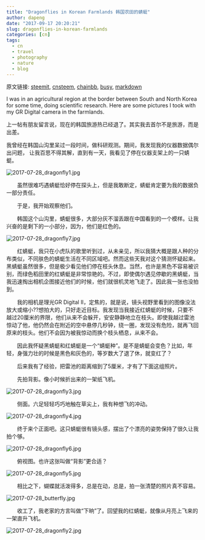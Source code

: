 ```yaml
---
title: "Dragonflies in Korean Farmlands 韩国农田的蜻蜓"
author: dapeng
date: "2017-09-17 20:20:21"
slug: dragonflies-in-korean-farmlands
categories: [cn]
tags: 
  - cn
  - travel
  - photography
  - nature
  - blog
---
```


原文链接: [steemit](https://steemit.com/cn/@dapeng/dragonflies-in-korean-farmlands), [cnsteem](https://cnsteem.com/cn/@dapeng/dragonflies-in-korean-farmlands), [chainbb](https://chainbb.com/cn/@dapeng/dragonflies-in-korean-farmlands), [busy](https://busy.org/cn/@dapeng/dragonflies-in-korean-farmlands), [markdown](https://raw.githubusercontent.com/pzhaonet/steem_mirror/master/content/post/dragonflies-in-korean-farmlands.md)

I was in an agricultural region at the border between South and North Korea for some time, doing scientific research. Here are some pictures I took with my GR Digital camera in the farmlands.


上一帖有朋友留言说，现在的韩国旅游热已经退了。其实我去首尔不是旅游，而是出差。


我曾经在韩国山沟里呆过一段时间，做科研观测。期间，我发现我的仪器数据偶尔出问题， 让我百思不得其解，直到有一天，我看见了停在仪器支架上的一只蜻蜓。


![2017-07-28_dragonfly1.jpg](https://steemitimages.com/DQmX3L2RUsWyPoaSswcp17HwtyBnxTUopbbNY7drBj6Coeg/2017-07-28_dragonfly1.jpg)


　　虽然很难巧遇蜻蜓恰好停在探头上，但是我敢断定，蜻蜓肯定要为我的数据负一部分责任。


　　于是，我开始观察他们。


　　韩国这个山沟里，蜻蜓很多，大部分灰不溜丢跟在中国看到的一个模样。让我兴奋的是剩下的一小部分，因为，他们是红色的。


![2017-07-28_dragonfly7.jpg](https://steemitimages.com/DQmas7oGq7LFCqAqrcsAdEGwKTVTtxnViccHXr9bd8tgZ3N/2017-07-28_dragonfly7.jpg)


　　红蜻蜓，我只在小虎队的歌里听到过，从未亲见，所以我猜大概是跟人种的分布类似，不同肤色的蜻蜓生活在不同区域吧。然而这些天我对这个猜测怀疑起来。黑蜻蜓虽然很多，但是极少看见他们停在枝头休息。当然，也许是黑色不容易被识别，而绿色稻田里的红蜻蜓是非常惊艳的。不过，即使偶尔遇见停歇的黑蜻蜓，当我迅速掏出相机企图接近他们的时候，他们就很机灵地飞走了。因此我一张也没拍到。


　　我的相机是理光GR Digital II，定焦的，就是说，镜头视野里看到的图像没法放大或缩小??想拍大的，只好走近目标。我发现当我接近红蜻蜓的时候，只要不越过20厘米的界限，他们从来不会躲开，安安静静地立在枝头。即使我越过雷池惊动了他，他仍然会在附近的空中悬停几秒钟，绕一圈，发现没有危险，就再飞回原来的枝头。他们不会因为被我惊动而换个枝头栖息，从来不会。


　　因此我怀疑黑蜻蜓和红蜻蜓是一个“蜻蜓种”。是不是蜻蜓会变色？比如，年轻，身强力壮的时候是黑色和灰色的，等岁数大了退了休，就变红了？


　　后来我有了经验，把雷池的距离缩到了5厘米，才有了下面这组照片。


　　先拍背影。像小时候折出来的一架纸飞机。


![2017-07-28_dragonfly3.jpg](https://steemitimages.com/DQmSrqM4ZBniuSEe57PSeU2dQQui8Btn3QFjUpsxfWkfTYD/2017-07-28_dragonfly3.jpg)


　　侧面。六足轻轻巧巧地触在草尖上，我有种想飞的冲动。


![2017-07-28_dragonfly4.jpg](https://steemitimages.com/DQmVrWx2bDKrQiLwtPCma4MwQr5Ehss1aXQWvtLHbXxj8Ah/2017-07-28_dragonfly4.jpg)


　　终于来个正面吧。这只蜻蜓很有镜头感，摆出了个漂亮的姿势保持了很久让我拍个够。


![2017-07-28_dragonfly6.jpg](https://steemitimages.com/DQmZaHha2Cie2Xu6fMNGRUF4dTCeK1Qi8kpmU7vJEx2WfKB/2017-07-28_dragonfly6.jpg)


　　俯视图。也许这张叫做“背影”更合适？


![2017-07-28_dragonfly5.jpg](https://steemitimages.com/DQmeVJrhVhSF8FDva3di46FMRKj97Me5kPGCWytRdaAzMQ7/2017-07-28_dragonfly5.jpg)


　　相比之下，蝴蝶就活泼得多，总是在动，总是，拍一张清楚的照片真不容易。


![2017-07-28_butterfly.jpg](https://steemitimages.com/DQmPPxZC54pkhzkMJJoU3ge2ow4Y4L8c3QPpx9GjMYrriAc/2017-07-28_butterfly.jpg)



　　收工了，我老家的方言叫做“下晌”了。回望我的红蜻蜓，就像从月亮上飞来的一架直升飞机。


![2017-07-28_dragonfly2.jpg](https://steemitimages.com/DQmc3pcrbrPuK7wboXQabcSSSMuyjBWxr46bwv2Na7Naojn/2017-07-28_dragonfly2.jpg)
